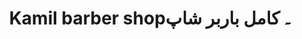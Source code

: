 ---
title: "Kamil barber shop۔ کامل باربر شاپ"
url: /karachi/kamil-barber-shop-khml-brbr-shp/
shop: hairdresser
---